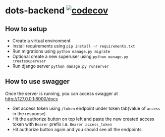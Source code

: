 # dots-backend [![codecov](https://codecov.io/gh/hikaya-io/dots-backend/branch/master/graph/badge.svg)](https://codecov.io/gh/hikaya-io/dots-backend)


## How to setup

- Create a virtual environment
- Install requirements using `pip install -r requirements.txt`
- Run migrations using `python manage.py migrate`
- Optional create a new superuser using `python manage.py createsuperuser`
- Run django server `python manage.py runserver`


## How to use swagger
Once the server is running, you can access swagger at http://127.0.0.1:8000/docs

- Get access token using `/token` endpoint under token tab(value of `access` in the response).
- Hit the authorize button on top left and paste the new created access token with `Bearer` prefix i.e. `Bearer access_token`
- Hit authorize button again and you should see all the endpoints.
